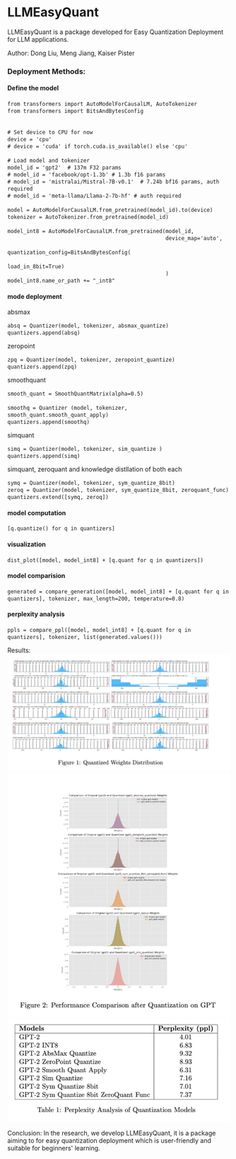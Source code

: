# LLMEasyQuant

LLMEasyQuant is a package developed for Easy Quantization Deployment for LLM applications.

Author: Dong Liu, Meng Jiang, Kaiser Pister

### Deployment Methods:
#### Define the model
```
from transformers import AutoModelForCausalLM, AutoTokenizer
from transformers import BitsAndBytesConfig


# Set device to CPU for now
device = 'cpu'
# device = 'cuda' if torch.cuda.is_available() else 'cpu'

# Load model and tokenizer
model_id = 'gpt2'  # 137m F32 params
# model_id = 'facebook/opt-1.3b' # 1.3b f16 params
# model_id = 'mistralai/Mistral-7B-v0.1'  # 7.24b bf16 params, auth required
# model_id = 'meta-llama/Llama-2-7b-hf' # auth required

model = AutoModelForCausalLM.from_pretrained(model_id).to(device)
tokenizer = AutoTokenizer.from_pretrained(model_id)

model_int8 = AutoModelForCausalLM.from_pretrained(model_id,
                                                  device_map='auto',
                                                  quantization_config=BitsAndBytesConfig(
                                                      load_in_8bit=True)
                                                  )
model_int8.name_or_path += "_int8"
```
#### mode deployment
absmax
```
absq = Quantizer(model, tokenizer, absmax_quantize)
quantizers.append(absq)
```
zeropoint
```
zpq = Quantizer(model, tokenizer, zeropoint_quantize)
quantizers.append(zpq)
```
smoothquant
```
smooth_quant = SmoothQuantMatrix(alpha=0.5)

smoothq = Quantizer (model, tokenizer, smooth_quant.smooth_quant_apply)
quantizers.append(smoothq)
```
simquant
```
simq = Quantizer(model, tokenizer, sim_quantize )
quantizers.append(simq)
```

simquant, zeroquant and knowledge distllation of both each
```
symq = Quantizer(model, tokenizer, sym_quantize_8bit)
zeroq = Quantizer(model, tokenizer, sym_quantize_8bit, zeroquant_func)
quantizers.extend([symq, zeroq])
```

#### model computation
```
[q.quantize() for q in quantizers]
```

#### visualization
```
dist_plot([model, model_int8] + [q.quant for q in quantizers])
```

#### model comparision
```
generated = compare_generation([model, model_int8] + [q.quant for q in quantizers], tokenizer, max_length=200, temperature=0.8)
```

#### perplexity analysis
```
ppls = compare_ppl([model, model_int8] + [q.quant for q in quantizers], tokenizer, list(generated.values()))
```


Results:
![](results/quant_weights_distribution.jpeg)
![](results/perfermance_comparision.jpeg)
![](results/ppl_analysis.jpeg)

Conclusion:
In the research, we develop LLMEasyQuant, it is a package aiming to for easy quantization deployment which is user-friendly and suitable for beginners' learning.

